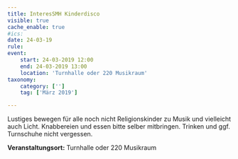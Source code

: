 ```yaml
---
title: InteresSMH Kinderdisco
visible: true
cache_enable: true
#ics: 
date: 24-03-19
rule: 
event:
	start: 24-03-2019 12:00
	end: 24-03-2019 13:00
	location: 'Turnhalle oder 220 Musikraum'
taxonomy:
	category: ['']
	tag: ['März 2019']

---
```

Lustiges bewegen für alle noch nicht Religionskinder zu Musik und vielleicht auch Licht. Knabbereien und essen bitte selber mitbringen. Trinken und ggf. Turnschuhe nicht vergessen.


**Veranstaltungsort:** Turnhalle oder 220 Musikraum

